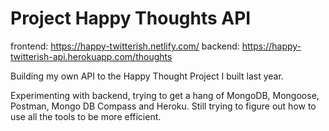 # Project Happy Thoughts API

frontend: https://happy-twitterish.netlify.com/
backend: https://happy-twitterish-api.herokuapp.com/thoughts

Building my own API to the Happy Thought Project I built last year.

Experimenting with backend, trying to get a hang of MongoDB, Mongoose, Postman, Mongo DB Compass and Heroku. Still trying to figure out how to use all the tools to be more efficient.
